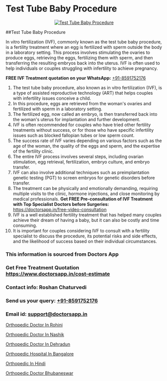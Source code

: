 # Test Tube Baby Procedure

<p align="center">
  <a href="https://doctorsapp.in/treatment/ivf-treatment">
    <img src="https://doctorsapp.co.in/uploads/treatment_image/ICSI.jpg" alt="Test Tube Baby Procedure">
  </a>
</p>
##Test Tube Baby Procedure

In vitro fertilization (IVF), commonly known as the test tube baby procedure, is a fertility treatment where an egg is fertilized with sperm outside the body in a laboratory setting. This process involves stimulating the ovaries to produce eggs, retrieving the eggs, fertilizing them with sperm, and then transferring the resulting embryos back into the uterus. IVF is often used to help individuals or couples struggling with infertility to achieve pregnancy.

**FREE IVF Treatment quotation on your WhatsApp:**  [+91-8591752176](https://api.whatsapp.com/send?phone=8591752176)

1) The test tube baby procedure, also known as in vitro fertilization (IVF), is a type of assisted reproductive technology (ART) that helps couples with infertility issues conceive a child.
2) In this procedure, eggs are retrieved from the woman's ovaries and fertilized with sperm in a laboratory setting.
3) The fertilized egg, now called an embryo, is then transferred back into the woman's uterus for implantation and further development.
4) IVF is often recommended for couples who have tried other fertility treatments without success, or for those who have specific infertility issues such as blocked fallopian tubes or low sperm count.
5) The success rate of IVF varies depending on various factors such as the age of the woman, the quality of the eggs and sperm, and the expertise of the fertility clinic.
6) The entire IVF process involves several steps, including ovarian stimulation, egg retrieval, fertilization, embryo culture, and embryo transfer.
7) IVF can also involve additional techniques such as preimplantation genetic testing (PGT) to screen embryos for genetic disorders before transfer.
8) The treatment can be physically and emotionally demanding, requiring multiple visits to the clinic, hormone injections, and close monitoring by medical professionals.
**Get FREE Pre-consultation of IVF Treatment with Top Specialist Doctors before Surgeries:** https://doctorsapp.in/free-video-consultation
9) IVF is a well established fertility treatment that has helped many couples achieve their dream of having a baby, but it can also be costly and time consuming.
10) It is important for couples considering IVF to consult with a fertility specialist to discuss the procedure, its potential risks and side effects, and the likelihood of success based on their individual circumstances.

### This information is sourced from Doctors App 
### Get Free Treatment Quotation https://www.doctorsapp.in/cost-estimate
### Contact info: Roshan Chaturvedi 
### Send us your query: [+91-8591752176](https://api.whatsapp.com/send?phone=8591752176) 
### Email id: support@doctorsapp.in

[Orthopedic Doctor In Rohini](https://www.linkedin.com/pulse/orthopedic-doctor-rohini-acl-tear-treatment-1axqe?trackingId=xzcGuIOkW%2BejWKaW6i%2F%2B1g%3D%3D&lipi=urn%3Ali%3Apage%3Ad_flagship3_company_admin%3BxUBWLKzDRA2fVBqJ%2Fp%2FTnw%3D%3D)

[Orthopedic Doctor In Nashik](https://www.linkedin.com/pulse/orthopedic-doctor-nashik-doctorsapp-united-arab-emirates-dok7e?trackingId=THM0QSOzU1MT87Dd2T1jSg%3D%3D&lipi=urn%3Ali%3Apage%3Ad_flagship3_company_admin%3BSXrbBuk4SwWZ8nIcZ2zSvw%3D%3D)

[Orthopedic Doctor In Dehradun](https://medium.com/@vimalrana22/orthopedic-doctor-in-dehradun-a6c0bcc6ead0)

[Orthopedic Hospital In Bangalore](https://medium.com/@vimalrana22/orthopedic-hospital-in-bangalore-ba14bbeeed06)

[Orthopedic In Hindi](https://doctors-apps.github.io/doctorsapp/orthopedic-in-hindi)

[Orthopedic Doctor Bhubaneswar](https://doctors-apps.github.io/doctorsapp/orthopedic-doctor-bhubaneswar)

